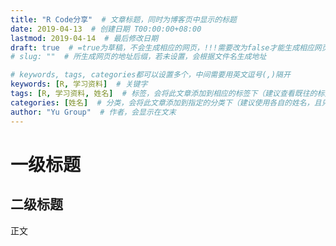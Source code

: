 ```yaml
---
title: "R Code分享"  # 文章标题，同时为博客页中显示的标题
date: 2019-04-13  # 创建日期 T00:00:00+08:00
lastmod: 2019-04-14  # 最后修改日期
draft: true  # =true为草稿，不会生成相应的网页，!!!需要改为false才能生成相应网页!!!
# slug: ""  # 所生成网页的地址后缀，若未设置，会根据文件名生成地址

# keywords, tags, categories都可以设置多个，中间需要用英文逗号(,)隔开
keywords: [R, 学习资料]  # 关键字
tags: [R, 学习资料, 姓名]  # 标签，会将此文章添加到相应的标签下（建议查看既往的标签，防止相同含义的不同标签）
categories: [姓名]  # 分类，会将此文章添加到指定的分类下（建议使用各自的姓名，且只设置一个分类）
author: "Yu Group"  # 作者，会显示在文末
---
```


# 一级标题

## 二级标题

正文

